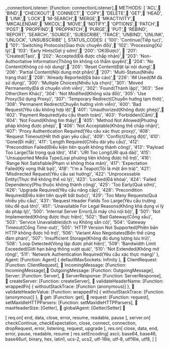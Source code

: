 
  _connectionListener: [Function: connectionListener],🚩
  METHODS: [
    'ACL',🚩         'BIND',🚩       'CHECKOUT',🚩
    'CONNECT',🚩     'COPY',🚩       'DELETE',🚩
    'GET',🚩         'HEAD',🚩       'LINK',🚩
    'LOCK',🚩        'M-SEARCH',🚩   'MERGE',🚩
    'MKACTIVITY',🚩  'MKCALENDAR',🚩 'MKCOL',🚩
    'MOVE',🚩        'NOTIFY',🚩     'OPTIONS',🚩
    'PATCH',🚩       'POST',🚩       'PROPFIND',🚩
    'PROPPATCH',🚩   'PURGE',🚩      'PUT',🚩
    'REBIND',      'REPORT',     'SEARCH',
    'SOURCE',      'SUBSCRIBE',  'TRACE',
    'UNBIND',      'UNLINK',     'UNLOCK',
    'UNSUBSCRIBE'
  ],
  STATUS_CODES: {
    '100': 'Continue(Tiếp tục)',🚩
    '101': 'Switching Protocols(Giao thức chuyển đổi)',🚩
    '102': 'Processing(Xử lý)',🚩
    '103': 'Early Hints(Gợi ý sớm)',🚩
    '200': 'OK(Được)', 🚩
    '201': 'Created(Tạo)', 🚩
    '202': 'Accepted(Đã được chấp nhận)',🚩
    '203': 'Non-Authoritative Information(Thông tin không có thẩm quyền)',🚩
    '204': 'No Content(Không có nội dung)',🚩
    '205': 'Reset Content(Đặt lại nội dung)',🚩
    '206': 'Partial Content(Nội dung một phần)',🚩
    '207': 'Multi-Status(Nhiều trạng thái)',🚩
    '208': 'Already Reported(Đã báo cáo)',🚩
    '226': 'IM Used(IM đã sử dụng)',
    '300': 'Multiple Choices(Nhiều lựa chọn)',
    '301': 'Moved Permanently(Đã di chuyển vĩnh viễn)',
    '302': 'Found(Thành lập)',
    '303': 'See Other(Xem Khác)',
    '304': 'Not Modified(Không sửa đổi)',
    '305': 'Use Proxy(Sử dụng Proxy)',
    '307': 'Temporary Redirect(Chuyển hướng tạm thời)',
    '308': 'Permanent Redirect(Chuyển hướng vĩnh viễn)',
    '400': 'Bad Request(Yêu cầu không hợp lệ)',🚩
    '401': 'Unauthorized(Không được phép)',🚩
    '402': 'Payment Required(yêu cầu thanh toán)',
    '403': 'Forbidden(Cấm)',🚩
    '404': 'Not Found(Không tìm thấy)',🚩
    '405': 'Method Not Allowed(Phương pháp không được phép)', 🚩
    '406': 'Not Acceptable(Không thể chấp nhận)',
    '407': 'Proxy Authentication Required(Yêu cầu xác thực proxy)',
    '408': 'Request Timeout(Hết thời gian yêu cầu)',
    '409': 'Conflict(Xung đột)',
    '410': 'Gone(Đi mất)',
    '411': 'Length Required(Chiều dài yêu cầu)',
    '412': 'Precondition Failed(Điều kiện tiên quyết không thành công)',
    '413': 'Payload Too Large(Tải trọng quá lớn)',
    '414': 'URI Too Long(URI quá dài)',
    '415': 'Unsupported Media Type(Loại phương tiện không được hỗ trợ)',
    '416': 'Range Not Satisfiable(Phạm vi không thỏa mãn)',
    '417': 'Expectation Failed(Kỳ vọng thất bại)',
    '418': "I'm a Teapot(Tôi là một ấm trà)",
    '421': 'Misdirected Request(Yêu cầu sai hướng)',
    '422': 'Unprocessable Entity(Thực thể không thể xử lý)',
    '423': 'Locked(Đã khóa)',
    '424': 'Failed Dependency(Phụ thuộc không thành công)',
    '425': 'Too Early(Quá sớm)',
    '426': 'Upgrade Required(Yêu cầu nâng cấp)',
    '428': 'Precondition Required(Điều kiện tiên quyết bắt buộc)',
    '429': 'Too Many Requests(Quá nhiều yêu cầu)',
    '431': 'Request Header Fields Too Large(Yêu cầu trường tiêu đề quá lớn)',
    '451': 'Unavailable For Legal Reasons(Không khả dụng vì lý do pháp lý)',
    '500': 'Internal Server Error(Lỗi máy chủ nội bộ)', 🚩
    '501': 'Not Implemented(Không được thực hiện)',
    '502': 'Bad Gateway(Cổng xấu)',
    '503': 'Service Unavailable(dịch vụ Không sẵn có)',
    '504': 'Gateway Timeout(Cổng Time-out)',
    '505': 'HTTP Version Not Supported(Phiên bản HTTP không được hỗ trợ)',
    '506': 'Variant Also Negotiates(Biến thể cũng đàm phán)',
    '507': 'Insufficient Storage(Không đủ dung lượng lưu trữ)',
    '508': 'Loop Detected(Vòng lặp được phát hiện)',
    '509': 'Bandwidth Limit Exceeded(Giới hạn băng thông vượt quá)',
    '510': 'Not Extended(Không mở rộng)',
    '511': 'Network Authentication Required(Yêu cầu xác thực mạng)'
  },
  Agent: [Function: Agent] { defaultMaxSockets: Infinity }, 🚩
  ClientRequest: [Function: ClientRequest], 🚩
  IncomingMessage: [Function: IncomingMessage],🚩
  OutgoingMessage: [Function: OutgoingMessage],
  Server: [Function: Server], 🚩
  ServerResponse: [Function: ServerResponse], 🚩
  createServer: [Function: createServer], 🚩
  validateHeaderName: [Function: wrappedFn] { withoutStackTrace: [Function (anonymous)] }, 🚩
  validateHeaderValue: [Function: wrappedFn] { withoutStackTrace: [Function (anonymous)] }, 🚩
  get: [Function: get], 🚩
  request: [Function: request],
  setMaxIdleHTTPParsers: [Function: setMaxIdleHTTPParsers], 🚩
  maxHeaderSize: [Getter], 🚩
  globalAgent: [Getter/Setter] 🚩


[
  req.on[
    end, data, close, error, resume, readable, pause
  ],
  server.on[
    checkContinue, checkExpectation, close, connect, connection, dropRequest, error, listening, request, upgrade
  ],
  res.on[
    close, data, end, error, pause, readable, resume 
  ]
  res.setEncoding[
    ascii, base64, base46, base46url, binary, hex, latin1, ucs-2, ucs2, utf-16le, utf-8, utf16le, utf8,
  ]
]